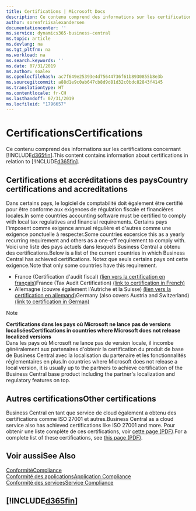```yaml
---
title: Certifications | Microsoft Docs
description: Ce contenu comprend des informations sur les certifications concernant Business Central.
author: sorenfriisalexandersen
documentationcenter: ''
ms.service: dynamics365-business-central
ms.topic: article
ms.devlang: na
ms.tgt_pltfrm: na
ms.workload: na
ms.search.keywords: ''
ms.date: 07/31/2019
ms.author: soalex
ms.openlocfilehash: ac7f649e25393e4d75644736f61b8930855b8e3b
ms.sourcegitcommit: a88d1e9c0ab647cb8d9d81d32c0bdc82843f4145
ms.translationtype: HT
ms.contentlocale: fr-CH
ms.lasthandoff: 07/31/2019
ms.locfileid: "1796657"
---
```

# <a name="certifications"></a><span data-ttu-id="c8ec4-103">Certifications</span><span class="sxs-lookup"><span data-stu-id="c8ec4-103">Certifications</span></span>  
<span data-ttu-id="c8ec4-104">Ce contenu comprend des informations sur les certifications concernant [!INCLUDE[d365fin](../includes/d365fin_md.md)].</span><span class="sxs-lookup"><span data-stu-id="c8ec4-104">This content contains information about certifications in relation to [!INCLUDE[d365fin](../includes/d365fin_md.md)].</span></span>  

## <a name="country-certifications-and-accreditations"></a><span data-ttu-id="c8ec4-105">Certifications et accréditations des pays</span><span class="sxs-lookup"><span data-stu-id="c8ec4-105">Country certifications and accreditations</span></span>
<span data-ttu-id="c8ec4-106">Dans certains pays, le logiciel de comptabilité doit également être certifié pour être conforme aux exigences de régulation fiscale et financières locales.</span><span class="sxs-lookup"><span data-stu-id="c8ec4-106">In some countries accounting software must be certified to comply with local tax regulatives and financial requirements.</span></span> <span data-ttu-id="c8ec4-107">Certains pays l'imposent comme exigence annuel régulière et d'autres comme une exigence ponctuelle à respecter.</span><span class="sxs-lookup"><span data-stu-id="c8ec4-107">Some countries excersice this as a yearly recurring requirement and others as a one-off requirement to comply with.</span></span> <span data-ttu-id="c8ec4-108">Voici une liste des pays actuels dans lesquels Business Central a obtenu des certifications.</span><span class="sxs-lookup"><span data-stu-id="c8ec4-108">Below is a list of the current countries in which Business Central has achieved certifications.</span></span> <span data-ttu-id="c8ec4-109">Notez que seuls certains pays ont cette exigence.</span><span class="sxs-lookup"><span data-stu-id="c8ec4-109">Note that only some countries have this requirement.</span></span>  
- <span data-ttu-id="c8ec4-110">France (Certification d'audit fiscal) [(lien vers la certification en français)](https://certificates.infocert.org/certificates/CERTIF-07-181-R16.pdf)</span><span class="sxs-lookup"><span data-stu-id="c8ec4-110">France (Tax Audit Certification) [(link to certification in French)](https://certificates.infocert.org/certificates/CERTIF-07-181-R16.pdf)</span></span> 
- <span data-ttu-id="c8ec4-111">Allemagne (couvre également l'Autriche et la Suisse) [(lien vers la certification en allemand)](https://www.bdo.de/de-de/themen/softwarebescheinungen/bdo/microsoft-dynamics-365-business-central)</span><span class="sxs-lookup"><span data-stu-id="c8ec4-111">Germany (also covers Austria and Switzerland) [(link to certification in German)](https://www.bdo.de/de-de/themen/softwarebescheinungen/bdo/microsoft-dynamics-365-business-central)</span></span>

> [!NOTE]  
>  <span data-ttu-id="c8ec4-112">**Certifications dans les pays où Microsoft ne lance pas de versions localisées**</span><span class="sxs-lookup"><span data-stu-id="c8ec4-112">**Certifications in countries where Microsoft does not release localized versions**</span></span>  
> <span data-ttu-id="c8ec4-113">Dans les pays où Microsoft ne lance pas de version locale, il incombe généralement aux partenaires d'obtenir la certification du produit de base de Business Central avec la localisation du partenaire et les fonctionnalités réglementaires en plus.</span><span class="sxs-lookup"><span data-stu-id="c8ec4-113">In countries where Microsoft does not release a local version, it is usually up to the partners to achieve certification of the Business Central base product including the partner's localization and regulatory features on top.</span></span>

## <a name="other-certifications"></a><span data-ttu-id="c8ec4-114">Autres certifications</span><span class="sxs-lookup"><span data-stu-id="c8ec4-114">Other certifications</span></span>  
<span data-ttu-id="c8ec4-115">Business Central en tant que service de cloud également a obtenu des certifications comme ISO 27001 et autres.</span><span class="sxs-lookup"><span data-stu-id="c8ec4-115">Business Central as a cloud service also has achieved certifications like ISO 27001 and more.</span></span> <span data-ttu-id="c8ec4-116">Pour obtenir une liste complète de ces certifications, voir [cette page (PDF)](https://aka.ms/d365-compliance-list).</span><span class="sxs-lookup"><span data-stu-id="c8ec4-116">For a complete list of these certifications, see [this page (PDF)](https://aka.ms/d365-compliance-list).</span></span>

## <a name="see-also"></a><span data-ttu-id="c8ec4-117">Voir aussi</span><span class="sxs-lookup"><span data-stu-id="c8ec4-117">See Also</span></span>  
[<span data-ttu-id="c8ec4-118">Conformité</span><span class="sxs-lookup"><span data-stu-id="c8ec4-118">Compliance</span></span>](compliance-overview.md)  
[<span data-ttu-id="c8ec4-119">Conformité des applications</span><span class="sxs-lookup"><span data-stu-id="c8ec4-119">Application Compliance</span></span>](compliance-application-compliance.md)  
[<span data-ttu-id="c8ec4-120">Conformité des services</span><span class="sxs-lookup"><span data-stu-id="c8ec4-120">Service Compliance</span></span>](compliance-service-compliance.md)  

 ## [!INCLUDE[d365fin](../includes/free_trial_md.md)]  
 
